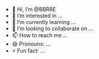 - 👋 Hi, I’m @BBRRE
- 👀 I’m interested in ...
- 🌱 I’m currently learning ...
- 💞️ I’m looking to collaborate on ...
- 📫 How to reach me ...
- 😄 Pronouns: ...
- ⚡ Fun fact: ...

<!---
BBRRE/BBRRE is a ✨ special ✨ repository because its `README.md` (this file) appears on your GitHub profile.
You can click the Preview link to take a look at your changes.
--->
